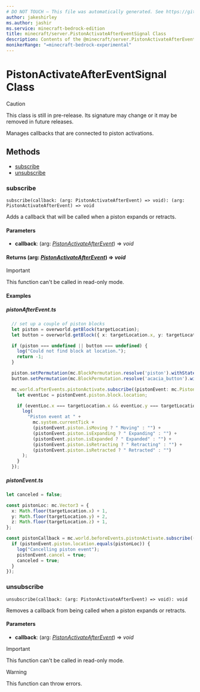 ```yaml
---
# DO NOT TOUCH — This file was automatically generated. See https://github.com/mojang/minecraftapidocsgenerator to modify descriptions, examples, etc.
author: jakeshirley
ms.author: jashir
ms.service: minecraft-bedrock-edition
title: minecraft/server.PistonActivateAfterEventSignal Class
description: Contents of the @minecraft/server.PistonActivateAfterEventSignal class.
monikerRange: "=minecraft-bedrock-experimental"
---
```

# PistonActivateAfterEventSignal Class

> [!CAUTION]
> This class is still in pre-release.  Its signature may change or it may be removed in future releases.

Manages callbacks that are connected to piston activations.

## Methods
- [subscribe](#subscribe)
- [unsubscribe](#unsubscribe)

### **subscribe**
`
subscribe(callback: (arg: PistonActivateAfterEvent) => void): (arg: PistonActivateAfterEvent) => void
`

Adds a callback that will be called when a piston expands or retracts.

#### **Parameters**
- **callback**: (arg: [*PistonActivateAfterEvent*](PistonActivateAfterEvent.md)) => *void*

#### **Returns** (arg: [*PistonActivateAfterEvent*](PistonActivateAfterEvent.md)) => *void*

> [!IMPORTANT]
> This function can't be called in read-only mode.

#### Examples
##### ***pistonAfterEvent.ts***
```typescript
  // set up a couple of piston blocks
  let piston = overworld.getBlock(targetLocation);
  let button = overworld.getBlock({ x: targetLocation.x, y: targetLocation.y + 1, z: targetLocation.z });

  if (piston === undefined || button === undefined) {
    log("Could not find block at location.");
    return -1;
  }

  piston.setPermutation(mc.BlockPermutation.resolve('piston').withState('facing_direction', 3));
  button.setPermutation(mc.BlockPermutation.resolve('acacia_button').withState('facing_direction', 1));

  mc.world.afterEvents.pistonActivate.subscribe((pistonEvent: mc.PistonActivateAfterEvent) => {
    let eventLoc = pistonEvent.piston.block.location;

    if (eventLoc.x === targetLocation.x && eventLoc.y === targetLocation.y && eventLoc.z === targetLocation.z) {
      log(
        "Piston event at " +
          mc.system.currentTick +
          (pistonEvent.piston.isMoving ? " Moving" : "") +
          (pistonEvent.piston.isExpanding ? " Expanding" : "") +
          (pistonEvent.piston.isExpanded ? " Expanded" : "") +
          (pistonEvent.piston.isRetracting ? " Retracting" : "") +
          (pistonEvent.piston.isRetracted ? " Retracted" : "")
      );
    }
  });
```
##### ***pistonEvent.ts***
```typescript
let canceled = false;

const pistonLoc: mc.Vector3 = {
  x: Math.floor(targetLocation.x) + 1,
  y: Math.floor(targetLocation.y) + 2,
  z: Math.floor(targetLocation.z) + 1,
};

const pistonCallback = mc.world.beforeEvents.pistonActivate.subscribe((pistonEvent: mc.PistonActivateBeforeEvent) => {
  if (pistonEvent.piston.location.equals(pistonLoc)) {
    log("Cancelling piston event");
    pistonEvent.cancel = true;
    canceled = true;
  }
});

```

### **unsubscribe**
`
unsubscribe(callback: (arg: PistonActivateAfterEvent) => void): void
`

Removes a callback from being called when a piston expands or retracts.

#### **Parameters**
- **callback**: (arg: [*PistonActivateAfterEvent*](PistonActivateAfterEvent.md)) => *void*

> [!IMPORTANT]
> This function can't be called in read-only mode.

> [!WARNING]
> This function can throw errors.
